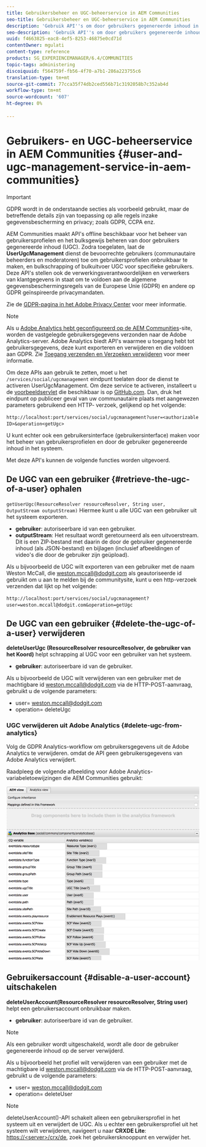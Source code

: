 ```yaml
---
title: Gebruikersbeheer en UGC-beheerservice in AEM Communities
seo-title: Gebruikersbeheer en UGC-beheerservice in AEM Communities
description: 'Gebruik API''s om door gebruikers gegenereerde inhoud in bulk te verwijderen en te exporteren en gebruikersaccount uit te schakelen. '
seo-description: 'Gebruik API''s om door gebruikers gegenereerde inhoud in bulk te verwijderen en te exporteren en gebruikersaccount uit te schakelen. '
uuid: f4663825-eac8-4ef5-8253-46875e0cd71d
contentOwner: mgulati
content-type: reference
products: SG_EXPERIENCEMANAGER/6.4/COMMUNITIES
topic-tags: administering
discoiquuid: f564759f-fb56-4f70-a7b1-286a223755c6
translation-type: tm+mt
source-git-commit: 77cca35f74db2ced556b71c3192058b7c352ab4d
workflow-type: tm+mt
source-wordcount: '607'
ht-degree: 0%

---
```



# Gebruikers- en UGC-beheerservice in AEM Communities {#user-and-ugc-management-service-in-aem-communities}

>[!IMPORTANT]
>
>GDPR wordt in de onderstaande secties als voorbeeld gebruikt, maar de betreffende details zijn van toepassing op alle regels inzake gegevensbescherming en privacy; zoals GDPR, CCPA enz.

AEM Communities maakt API&#39;s offline beschikbaar voor het beheer van gebruikersprofielen en het bulksgewijs beheren van door gebruikers gegenereerde inhoud (UGC). Zodra toegelaten, laat de **UserUgcManagement** dienst de bevoorrechte gebruikers (communautaire beheerders en moderatoren) toe om gebruikersprofielen onbruikbaar te maken, en bulkschrapping of bulkuitvoer UGC voor specifieke gebruikers. Deze API&#39;s stellen ook de verwerkingsverantwoordelijken en verwerkers van klantgegevens in staat om te voldoen aan de algemene gegevensbeschermingsregels van de Europese Unie (GDPR) en andere op GDPR geïnspireerde privacymandaten.

Zie de [GDPR-pagina in het Adobe Privacy Center](https://www.adobe.com/privacy/general-data-protection-regulation.html) voor meer informatie.

>[!NOTE]
>
>Als u [Adobe Analytics hebt geconfigureerd op de AEM Communities](analytics.md)-site, worden de vastgelegde gebruikersgegevens verzonden naar de Adobe Analytics-server. Adobe Analytics biedt API&#39;s waarmee u toegang hebt tot gebruikersgegevens, deze kunt exporteren en verwijderen en die voldoen aan GDPR. Zie [Toegang verzenden en Verzoeken verwijderen](https://docs.adobe.com/content/help/en/analytics/admin/data-governance/gdpr-submit-access-delete.html) voor meer informatie.

Om deze APIs aan gebruik te zetten, moet u het `/services/social/ugcmanagement` eindpunt toelaten door de dienst te activeren UserUgcManagement. Om deze service te activeren, installeert u de [voorbeeldservlet](https://github.com/Adobe-Marketing-Cloud/aem-communities-ugc-migration/tree/main/bundles/communities-ugc-management-servlet) die beschikbaar is op [GitHub.com](https://github.com/Adobe-Marketing-Cloud/aem-communities-ugc-migration/tree/main/bundles/communities-ugc-management-servlet). Dan, druk het eindpunt op publiceer geval van uw communautaire plaats met aangewezen parameters gebruikend een HTTP- verzoek, gelijkend op het volgende:

`http://localhost:port/services/social/ugcmanagement?user=<authorizable ID>&operation<getUgc>`

U kunt echter ook een gebruikersinterface (gebruikersinterface) maken voor het beheer van gebruikersprofielen en door de gebruiker gegenereerde inhoud in het systeem.

Met deze API&#39;s kunnen de volgende functies worden uitgevoerd.

## De UGC van een gebruiker {#retrieve-the-ugc-of-a-user} ophalen

`getUserUgc(ResourceResolver resourceResolver, String user, OutputStream outputStream)` Hiermee kunt u alle UGC van een gebruiker uit het systeem exporteren.

* **gebruiker**: autoriseerbare id van een gebruiker.
* **outputStream**: Het resultaat wordt geretourneerd als een uitvoerstream. Dit is een ZIP-bestand met daarin de door de gebruiker gegenereerde inhoud (als JSON-bestand) en bijlagen (inclusief afbeeldingen of video&#39;s die door de gebruiker zijn geüpload).

Als u bijvoorbeeld de UGC wilt exporteren van een gebruiker met de naam Weston McCall, die weston.mccall@dodgit.com als geautoriseerde id gebruikt om u aan te melden bij de communitysite, kunt u een http-verzoek verzenden dat lijkt op het volgende:

`http://localhost:port/services/social/ugcmanagement?user=weston.mccall@dodgit.com&operation=getUgc`

## De UGC van een gebruiker {#delete-the-ugc-of-a-user} verwijderen

**deleteUserUgc (ResourceResolver resourceResolver, de gebruiker van het Koord)** helpt schrapping al UGC voor een gebruiker van het systeem.

* **gebruiker**: autoriseerbare id van de gebruiker.

Als u bijvoorbeeld de UGC wilt verwijderen van een gebruiker met de machtigbare id weston.mccall@dodgit.com via de HTTP-POST-aanvraag, gebruikt u de volgende parameters:

* user= weston.mccall@dodgit.com
* operation= deleteUgc

### UGC verwijderen uit Adobe Analytics {#delete-ugc-from-analytics}

Volg de GDPR Analytics-workflow om gebruikersgegevens uit de Adobe Analytics te verwijderen. omdat de API geen gebruikersgegevens van Adobe Analytics verwijdert.

Raadpleeg de volgende afbeelding voor Adobe Analytics-variabeletoewijzingen die AEM Communities gebruikt:

![AEM gemeenschappen variabele mapping voor Adobe Analytics](assets/Analytics-Communities-Mapping.png)

## Gebruikersaccount {#disable-a-user-account} uitschakelen

**deleteUserAccount(ResourceResolver resourceResolver, String user)** helpt een gebruikersaccount onbruikbaar maken.

* **gebruiker**: autoriseerbare id van de gebruiker.

>[!NOTE]
>
>Als een gebruiker wordt uitgeschakeld, wordt alle door de gebruiker gegenereerde inhoud op de server verwijderd.

Als u bijvoorbeeld het profiel wilt verwijderen van een gebruiker met de machtigbare id weston.mccall@dodgit.com via de HTTP-POST-aanvraag, gebruikt u de volgende parameters:

* user= weston.mccall@dodgit.com
* operation= deleteUser

>[!NOTE]
>
>deleteUserAccount()-API schakelt alleen een gebruikersprofiel in het systeem uit en verwijdert de UGC. Als u echter een gebruikersprofiel uit het systeem wilt verwijderen, navigeert u naar **CRXDE Lite**: [https://&lt;server>/crx/de](http://localhost:4502/crx/de), zoek het gebruikersknooppunt en verwijder het.
